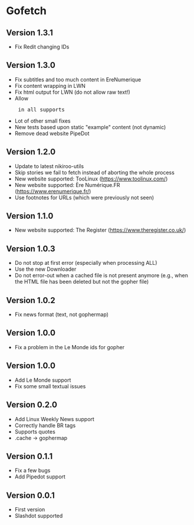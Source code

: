 # Gofetch

## Version 1.3.1

- Fix Redit changing IDs

## Version 1.3.0

- Fix subtitles and too much content in EreNumerique
- Fix content wrapping in LWN
- Fix html output for LWN (do not allow raw text!)
- Allow <pre> in all supports
- Lot of other small fixes
- New tests based upon static "example" content (not dynamic)
- Remove dead website PipeDot

## Version 1.2.0

- Update to latest nikiroo-utils
- Skip stories we fail to fetch instead of aborting the whole process
- New website supported: TooLinux (https://www.toolinux.com/)
- New website supported: Ère Numérique.FR (https://www.erenumerique.fr/)
- Use footnotes for URLs (which were previously not seen)

## Version 1.1.0

- New website supported: The Register (https://www.theregister.co.uk/)

## Version 1.0.3

- Do not stop at first error (especially when processing ALL)
- Use the new Downloader
- Do not error-out when a cached file is not present anymore (e.g., when the HTML file has been deleted but not the gopher file)

## Version 1.0.2

- Fix news format (text, not gophermap)

## Version 1.0.0

- Fix a problem in the Le Monde ids for gopher

## Version 1.0.0

- Add Le Monde support
- Fix some small textual issues

## Version 0.2.0

- Add Linux Weekly News support
- Correctly handle BR tags
- Supports quotes
- .cache -> gophermap

## Version 0.1.1

- Fix a few bugs
- Add Pipedot support

## Version 0.0.1

- First version
- Slashdot supported

